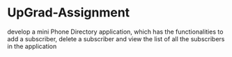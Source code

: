 # UpGrad-Assignment
develop a mini Phone Directory application, which has the functionalities to add a subscriber, delete a subscriber and view the list of all the subscribers in the application
